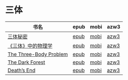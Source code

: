 # 三体

| 书名 | epub | mobi | azw3 |
| --- | --- | --- | --- |
| [三体秘密](http://ct.dalanmei.com/f/31084289-570160670-866c15) | [epub](http://ct.dalanmei.com/f/31084289-570160670-866c15) | [mobi](http://ct.dalanmei.com/f/31084289-570352632-2839b9) | [azw3](http://ct.dalanmei.com/f/31084289-571401110-73d302) |
| [《三体》中的物理学](http://ct.dalanmei.com/f/31084289-571723127-30b27b) | [epub](http://ct.dalanmei.com/f/31084289-571723127-30b27b) | [mobi](http://ct.dalanmei.com/f/31084289-572112677-a34ac0) | [azw3](http://ct.dalanmei.com/f/31084289-572116935-23fa45) |
| [The Three-Body Problem](http://ct.dalanmei.com/f/31084289-571517562-7ef16d) | [epub](http://ct.dalanmei.com/f/31084289-571517562-7ef16d) | [mobi](http://ct.dalanmei.com/f/31084289-571778243-082f2c) | [azw3](http://ct.dalanmei.com/f/31084289-571877167-7c2e45) |
| [The Dark Forest](http://ct.dalanmei.com/f/31084289-571517573-9a4249) | [epub](http://ct.dalanmei.com/f/31084289-571517573-9a4249) | [mobi](http://ct.dalanmei.com/f/31084289-571778247-aca0b3) | [azw3](http://ct.dalanmei.com/f/31084289-571877178-84b38c) |
| [Death&#8217;s End](http://ct.dalanmei.com/f/31084289-571517581-9ab19a) | [epub](http://ct.dalanmei.com/f/31084289-571517581-9ab19a) | [mobi](http://ct.dalanmei.com/f/31084289-571778252-415b42) | [azw3](http://ct.dalanmei.com/f/31084289-571877192-51324d) |
